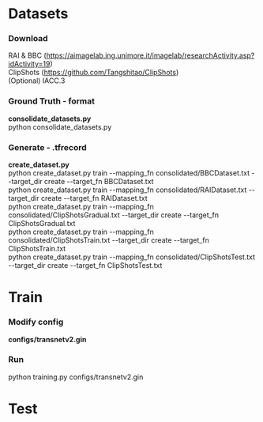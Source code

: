 # Datasets   
### Download   
RAI & BBC (https://aimagelab.ing.unimore.it/imagelab/researchActivity.asp?idActivity=19)   
ClipShots (https://github.com/Tangshitao/ClipShots)   
(Optional) IACC.3   

### Ground Truth - format   
**consolidate_datasets.py**   
python consolidate_datasets.py   

### Generate - .tfrecord   
**create_dataset.py**   
python create_dataset.py train --mapping_fn consolidated/BBCDataset.txt --target_dir create --target_fn BBCDataset.txt   
python create_dataset.py train --mapping_fn consolidated/RAIDataset.txt --target_dir create --target_fn RAIDataset.txt   
python create_dataset.py train --mapping_fn consolidated/ClipShotsGradual.txt --target_dir create --target_fn ClipShotsGradual.txt   
python create_dataset.py train --mapping_fn consolidated/ClipShotsTrain.txt --target_dir create --target_fn ClipShotsTrain.txt   
python create_dataset.py train --mapping_fn consolidated/ClipShotsTest.txt --target_dir create --target_fn ClipShotsTest.txt   
   
# Train   
### Modify config   
**configs/transnetv2.gin**   


### Run   
python training.py configs/transnetv2.gin   

# Test   

